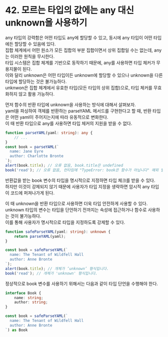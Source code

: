 # 42. 모르는 타입의 값에는 any 대신 unknown을 사용하기

any 타입의 강력함은 어떤 타입도 any에 할당할 수 있고, 동시에 any 타입이 어떤 타입에든 할당할 수 있음에 있다.  
집합 체계에서 어떤 원소가 모든 집합의 부분 집합이면서 상위 집합일 수는 없는데, any는 이러한 원칙을 무시한다.  
타입 시스템은 집합 체계를 기반으로 동작하기 때문에, any를 사용하면 타입 체커가 무용지물이 된다.  
이와 달리 unknown은 어떤 타입이든 unknown에 할당할 수 있으나 unknown을 다른 타입에 할당하는 것은 불가능하다.  
unknwon은 집합 체계에서 유효한 타입(모든 타입의 상위 집합)으로, 타입 체커를 무효화하지 않고 활용 가능하다.

먼저 함수의 반환 타입에 unknown을 사용하는 방식에 대해서 살펴보자.  
yaml을 파싱하여 객체를 반환하는 parseYAML 메서드를 구현한다고 할 때, 반환 타입은 어떤 yaml이 주어지는지에 따라 유동적으로 변화한다.  
이 때 반환 타입으로 any를 사용하면 타입 체커의 지원을 받을 수 없다.

```ts
function parseYAML(yaml: string): any {
    // ...
}
const book = parseYAML(`
  name: Jane Eyre
  author: Charlotte Bronte
`);
alert(book.title); // 오류 없음, book.title은 undefined
book('read'); // 오류 없음, 런타임에 "TypeError: book은 함수가 아닙니다" 예외 발생
```

반환값을 받는 book 변수의 타입을 명시적으로 지정하면 타입 체크를 받을 수 있다.  
하지만 이것이 강제되지 않기 때문에 사용자가 타입 지정을 생략하면 암시적 any 타입이 코드에 퍼져나가게 된다.

이 때 unknown을 반환 타입으로 사용하면 더욱 타입 안전하게 사용할 수 있다.  
unknown 타입의 변수는 타입을 단언하기 전까지는 속성에 접근하거나 함수로 사용하는 것이 불가능하다.  
이를 통해 사용자가 명시적으로 타입을 지정하도록 강제할 수 있다.

```ts
function safeParseYAML(yaml: string): unknown {
    return parseYAML(yaml);
}

const book = safeParseYAML(`
  name: The Tenant of Wildfell Hall
  author: Anne Bronte
`);
alert(book.title); // 개체가 ’unknown’ 형식입니다.
book('read'); // 개체가 'unknown' 형식입니다.
```

정상적으로 book 변수를 사용하기 위해서는 다음과 같이 타입 단언을 수행해야 한다.

```ts
interface Book {
    name: string;
    author: string;
}

const book = safeParseYAML(`
  name: The Tenant of Wildfell Hall
  author: Anne Bronte
`) as Book
```